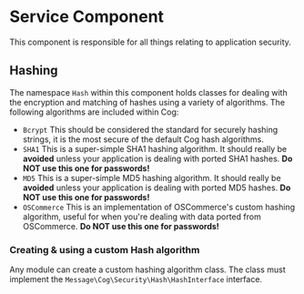 # Service Component

This component is responsible for all things relating to application security.

## Hashing

The namespace `Hash` within this component holds classes for dealing with the encryption and matching of hashes using a variety of algorithms. The following algorithms are included within Cog:

* `Bcrypt` This should be considered the standard for securely hashing strings, it is the most secure of the default Cog hash algorithms.
* `SHA1` This is a super-simple SHA1 hashing algorithm. It should really be **avoided** unless your application is dealing with ported SHA1 hashes. **Do NOT use this one for passwords!**
* `MD5` This is a super-simple MD5 hashing algorithm. It should really be **avoided** unless your application is dealing with ported MD5 hashes. **Do NOT use this one for passwords!**
* `OSCommerce` This is an implementation of OSCommerce's custom hashing algorithm, useful for when you're dealing with data ported from OSCommerce. **Do NOT use this one for passwords!**

### Creating & using a custom Hash algorithm

Any module can create a custom hashing algorithm class. The class must implement the `Message\Cog\Security\Hash\HashInterface` interface.
